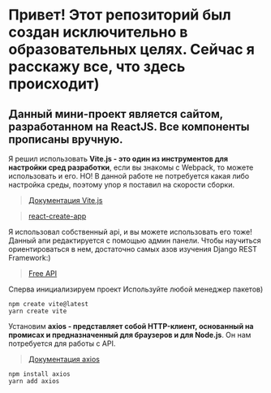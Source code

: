 # Привет! Этот репозиторий был создан исключительно в образовательных целях. Сейчас я расскажу все, что здесь происходит)
## Данный мини-проект является сайтом, разработанном на ReactJS. Все компоненты прописаны вручную.

Я решил использовать **Vite.js - это один из инструментов для настройки сред разработки**, если вы знакомы с Webpack, то можете использовать и его. НО! В данной работе не потребуется какая либо настройка среды, поэтому упор я поставил на скорости сборки.
> [Документация Vite.js](https://vitejs.dev/)

> [react-create-app](https://create-react-app.dev/)

Я использовал собственный api, и вы можете использовать его тоже! Данный апи редактируется с помощью админ панели. Чтобы научиться ориентироваться в нем, достаточно самых азов изучения Django REST Framework:)
> [Free API](https://github.com/timkmit/Django-rest-api)

Сперва инициализируем проект
Используйте любой менеджер пакетов)
```
npm create vite@latest
yarn create vite
```

Установим **axios - представляет собой HTTP-клиент, основанный на промисах и предназначенный для браузеров и для Node.js**. Он нам потребуется для работы с API.
> [Документация axios](https://github.com/axios/axios)

```
npm install axios
yarn add axios
```
